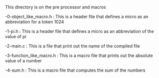 This directory is on the pre processor and macros

-0-object_like_macro.h : This is a header file that defines a micro as an abbreviation for a token 1024

-1-pi.h : This is a header file that defines a micro as an abbreviation of the value of pi

-2-main.c : This is a file that print out the name of the compiled file

-3-function_like_macro.h : This is a macro file that prints out the absolute value of a number

-4-sum.h : This is a macro file that computes the sum of the numbers
